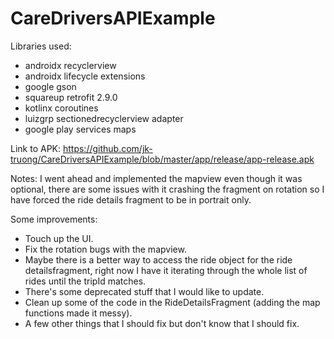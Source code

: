 # CareDriversAPIExample

Libraries used:
- androidx recyclerview
- androidx lifecycle extensions
- google gson
- squareup retrofit 2.9.0
- kotlinx coroutines
- luizgrp sectionedrecyclerview adapter
- google play services maps

Link to APK: 
https://github.com/jk-truong/CareDriversAPIExample/blob/master/app/release/app-release.apk

Notes: 
  I went ahead and implemented the mapview even though it was optional, there are some 
issues with it crashing the fragment on rotation so I have forced the ride details 
fragment to be in portrait only.

Some improvements: 
- Touch up the UI.
- Fix the rotation  bugs with the mapview. 
- Maybe there is a better way to access the ride object for the ride detailsfragment, right now I 
  have it iterating through the whole list of rides until the tripId matches.
- There's some deprecated stuff that I would like to update. 
- Clean up some of the code in the RideDetailsFragment (adding the map functions made it messy).
- A few other things that I should fix but don't know that I should fix.
